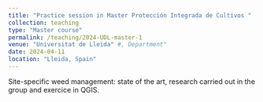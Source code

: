 ```yaml
---
title: "Practice session in Master Protección Integrada de Cultivos "
collection: teaching
type: "Master course"
permalink: /teaching/2024-UDL-master-1
venue: "Universitat de Lleida" #, Department"
date: 2024-04-11
location: "Lleida, Spain"
---
```


Site-specific weed management: state of the art, research carried out in the group and exercice in QGIS.  


<!-- This is a description of a teaching experience. You can use markdown like any other post.

Heading 1
======

Heading 2
======

Heading 3
====== -->